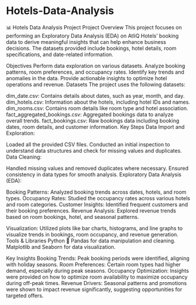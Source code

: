 # Hotels-Data-Analysis
📊  Hotels Data Analysis Project
Project Overview
This project focuses on performing an Exploratory Data Analysis (EDA) on AtliQ Hotels’ booking data to derive meaningful insights that can help enhance business decisions. The datasets provided include bookings, hotel details, room specifications, and date-related information.

Objectives
Perform data exploration on various datasets.
Analyze booking patterns, room preferences, and occupancy rates.
Identify key trends and anomalies in the data.
Provide actionable insights to optimize hotel operations and revenue.
Datasets
The project uses the following datasets:

dim_date.csv: Contains details about dates, such as year, month, and day.
dim_hotels.csv: Information about the hotels, including hotel IDs and names.
dim_rooms.csv: Contains room details like room type and hotel association.
fact_aggregated_bookings.csv: Aggregated bookings data to analyze overall trends.
fact_bookings.csv: Raw bookings data including booking dates, room details, and customer information.
Key Steps
Data Import and Exploration:

Loaded all the provided CSV files.
Conducted an initial inspection to understand data structures and check for missing values and duplicates.
Data Cleaning:

Handled missing values and removed duplicates where necessary.
Ensured consistency in data types for smooth analysis.
Exploratory Data Analysis (EDA):

Booking Patterns:
Analyzed booking trends across dates, hotels, and room types.
Occupancy Rates: Studied the occupancy rates across various hotels and room categories.
Customer Insights: Identified frequent customers and their booking preferences.
Revenue Analysis: Explored revenue trends based on room bookings, hotel, and seasonal patterns.


Visualization:
Utilized plots like bar charts, histograms, and line graphs to visualize trends in bookings, room occupancy, and revenue generation.
Tools & Libraries
Python 🐍
Pandas for data manipulation and cleaning.
Matplotlib and Seaborn for data visualization.


Key Insights
Booking Trends: Peak booking periods were identified, aligning with holiday seasons.
Room Preferences: Certain room types had higher demand, especially during peak seasons.
Occupancy Optimization: Insights were provided on how to optimize room availability to maximize occupancy during off-peak times.
Revenue Drivers: Seasonal patterns and promotions were shown to impact revenue significantly, suggesting opportunities for targeted offers.

